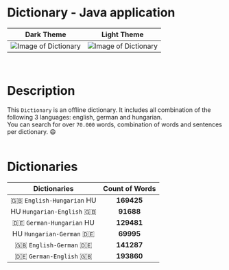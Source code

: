 # Dictionary - Java application

Dark Theme | Light Theme
:---------:|:---------:
![Image of Dictionary](https://cloud.githubusercontent.com/assets/23102020/26023652/79d4d702-37c1-11e7-9ecf-ced7c3e97b80.png) | ![Image of Dictionary](https://cloud.githubusercontent.com/assets/23102020/26023666/bcb63156-37c1-11e7-99b4-0bca3f4f0827.png)
<br>

# Description

This `Dictionary` is an offline dictionary. It includes all combination of the following
3 languages: english, german and hungarian.  
You can search for over `70.000` words, combination of words and sentences per dictionary. :smile:
<br>
<br>
# Dictionaries

|Dictionaries                  | Count of Words |
|:----------------------------:|:--------------:|
| :gb: `English-Hungarian` HU  | **169425**     |
|  HU `Hungarian-English` :gb: | **91688**      |
| :de: `German-Hungarian`  HU  | **129481**     |
|  HU `Hungarian-German`  :de: | **69995**      |
| :gb: `English-German`   :de: | **141287**     |
| :de: `German-English`   :gb: | **193860**     |
